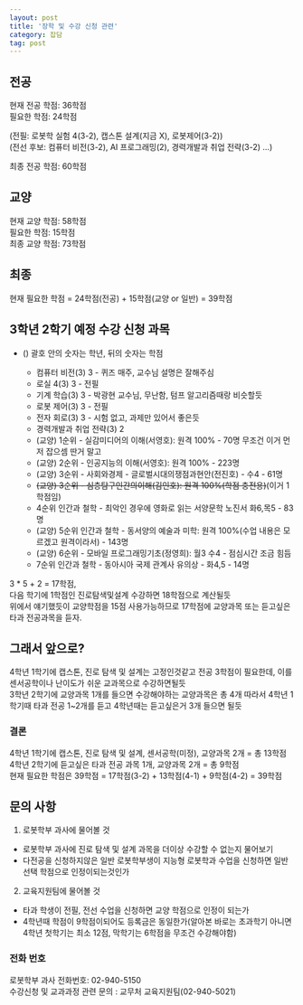 ```yaml
---
layout: post
title: '장학 및 수강 신청 관련'
category: 잡담
tag: post
---
```

## 전공
현재 전공 학점: 36학점  
필요한 학점: 24학점  


(전필: 로봇학 실험 4(3-2), 캡스톤 설계(지금 X), 로봇제어(3-2))  
(전선 후보: 컴퓨터 비전(3-2), AI 프로그래밍(2), 경력개발과 취업 전략(3-2) ...)  

최종 전공 학점: 60학점

## 교양
현재 교양 학점: 58학점  
필요한 학점: 15학점  
최종 교양 학점: 73학점  

## 최종
현재 필요한 학점 = 24학점(전공) + 15학점(교양 or 일반) = 39학점

## 3학년 2학기 예정 수강 신청 과목
* () 괄호 안의 숫자는 학년, 뒤의 숫자는 학점  

  + 컴퓨터 비전(3) 3 - 퀴즈 매주, 교수님 설명은 잘해주심
  + 로실 4(3) 3 - 전필
  + 기계 학습(3) 3 - 박광현 교수님, 무난함, 텀프 알고리즘때랑 비슷할듯
  + 로봇 제어(3) 3 - 전필
  + 전자 회로(3) 3 - 시험 없고, 과제만 있어서 좋은듯
  + 경력개발과 취업 전략(3) 2
  + (교양) 1순위 - 실감미디어의 이해(서영호): 원격 100% - 70명 무조건 이거 먼저 잡으셈 딴거 말고
  + (교양) 2순위 - 인공지능의 이해(서영호): 원격 100% - 223명
  + (교양) 3순위 - 사회와경제 - 글로벌시대의쟁점과현안(전진호) - 수4 - 61명
  + ~~(교양) 3순위 - 심층탐구인간의이해(김인호): 원격 100%(학점 충전용)~~(이거 1학점임)
  +  4순위 인간과 철학 - 최악인 경우에 영화로 읽는 서양문학 노진서 화6,목5 - 83명
  +  (교양) 5순위 인간과 철학 - 동서양의 예술과 미학: 원격 100%(수업 내용은 모르겠고 원격이라서) - 143명
  + (교양) 6순위 - 모바일 프로그래밍기초(정영희): 월3 수4 - 점심시간 조금 힘듬
  + 7순위 인간과 철학 - 동아시아 국제 관계사 유의상 - 화4,5 - 14명

3 * 5 + 2 = 17학점,  
다음 학기에 1학점인 진로탐색및설계 수강하면 18학점으로 계산될듯  
위에서 얘기했듯이 교양학점을 15점 사용가능하므로 17학점에 교양과목 또는 듣고싶은 타과 전공과목을 듣자.

## 그래서 앞으로?
4학년 1학기에 캡스톤, 진로 탐색 및 설계는 고정인것같고 전공 3학점이 필요한데, 이를 센서공학이나 난이도가 쉬운 교과목으로 수강하면될듯  
3학년 2학기에 교양과목 1개를 들으면 수강해야하는 교양과목은 총 4개 따라서 4학년 1학기때 타과 전공 1~2개를 듣고 4학년때는 듣고싶은거 3개 들으면 될듯

### 결론   
4학년 1학기에 캡스톤, 진로 탐색 및 설계, 센서공학(미정), 교양과목 2개 = 총 13학점  
4학년 2학기에 듣고싶은 타과 전공 과목 1개, 교양과목 2개 = 총 9학점  
현재 필요한 학점은 39학점 = 17학점(3-2) + 13학점(4-1) + 9학점(4-2) = 39학점



## 문의 사항

1. 로봇학부 과사에 물어볼 것
  * 로봇학부 과사에 진로 탐색 및 설계 과목을 더이상 수강할 수 없는지 물어보기
  * 다전공을 신청하지않은 일반 로봇학부생이 지능형 로봇학과 수업을 신청하면 일반선택 학점으로 인정이되는것인가

2. 교육지원팀에 물어볼 것
  * 타과 학생이 전필, 전선 수업을 신청하면 교양 학점으로 인정이 되는가
  * 4학년때 학점이 9학점이되어도 등록금은 동일한가(알아본 바로는 초과학기 아니면 4학년 첫학기는 최소 12점, 막학기는 6학점을 무조건 수강해야함)





### 전화 번호
로봇학부 과사 전화번호: 02-940-5150  
수강신청 및 교과과정 관련 문의 : 교무처 교육지원팀(02-940-5021)

